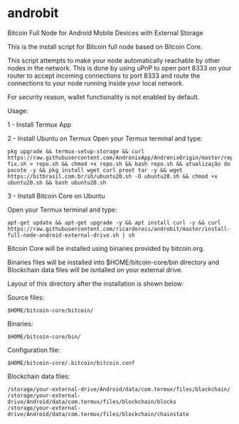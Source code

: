 # androbit

Bitcoin Full Node for Android Mobile Devices with External Storage
     
This is the install script for Bitcoin full node based on Bitcoin Core.

This script attempts to make your node automatically reachable by other nodes
in the network. This is done by using uPnP to open port 8333 on your router
to accept incoming connections to port 8333 and route the connections to your
node running inside your local network.

For security reason, wallet functionality is not enabled by default.

 Usage:
 
 1 - Install Termux App
 
 2 - Install Ubuntu on Termux
     Open your Termux terminal and type:
```
pkg upgrade && termux-setup-storage && curl https://raw.githubusercontent.com/AndronixApp/AndronixOrigin/master/repo-fix.sh > repo.sh && chmod +x repo.sh && bash repo.sh && atualização do pacote -y && pkg install wget curl proot tar -y && wget https://bitbrasil.com.br/sh/ubuntu20.sh -O ubuntu20.sh && chmod +x ubuntu20.sh && bash ubuntu20.sh
```
 
 3 - Install Bitcoin Core on Ubuntu
 
   Open your Termux terminal and type:
```
apt-get update && apt-get upgrade -y && apt install curl -y && curl https://raw.githubusercontent.com/ricardoreis/androbit/master/install-full-node-android-external-drive.sh | sh
```

Bitcoin Core will be installed using binaries provided by bitcoin.org.

Binaries files will be installed into $HOME/bitcoin-core/bin directory 
and Blockchain data files will be isntalled on your external drive.

Layout of this  directory after the installation is shown below:

Source files:
```
$HOME/bitcoin-core/bitcoin/
```

Binaries:
```
$HOME/bitcoin-core/bin/
```

Configuration file:
```
$HOME/bitcoin-core/.bitcoin/bitcoin.conf
```

Blockchain data files:
```
/storage/your-external-drive/Android/data/com.termux/files/blockchain/
/storage/your-external-drive/Android/data/com.termux/files/blockchain/blocks
/storage/your-external-drive/Android/data/com.termux/files/blockchain/chainstate
```
